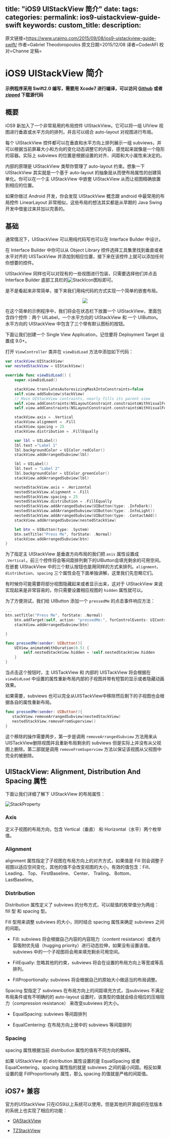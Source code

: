 title: "iOS9 UIStackView 简介"
date: 
tags:
categories: 
permalink: ios9-uistackview-guide-swift
keywords: 
custom_title: 
description: 
---
原文链接=https://www.uraimo.com/2015/09/08/ios9-uistackview-guide-swift/
作者=Gabriel Theodoropoulos
原文日期=2015/12/08
译者=CoderAFI
校对=Channe
定稿=

<!--此处开始正文-->
# iOS9 UIStackView 简介

**示例程序采用 Swift2.0 编写，需要用 Xcode7 进行编译，可以访问 [Github](https://github.com/uraimo/uistackview-sample) 或者 [zipped](https://github.com/uraimo/uistackview-sample/archive/master.zip) 下载源代码**

## 概要

iOS9 新加入了一个非常易用的布局控件 UIStackView。它可以将一组 UIView 视图进行垂直或水平方向的排列，并且可以结合 auto-layout 对视图进行布局。

每个 UIStackView 控件都可以在垂直和水平方向上排列展示一组 subviews，并可以根据当前屏幕大小和方向的变化动态调整它的内容，感觉起来就像是一个隐形的容器。实际上 subviews 的位置是根据设置的对齐、间距和大小属性来决定的。

内部的原理是 UIStackView 类帮你管理了 auto-layout 约束。想象一下 UIStackView 其实就是一个基于 auto-layout 的抽象层从而使布局属性的创建简单化。你可以在一个主 UIStackView 中嵌套 UIStackView 从而让视图精确放置到相应的位置。

如果你做过 Android 开发，你会发现 UIStackView 概念跟 android 中最常用的布局控件 LinearLayout 非常相似，这些布局的想法其实都是从早期的 Java Swing 开发中借鉴过来并加以完善的。

## 基础

通常情况下，UIStackView 可以用纯代码写也可以在 Interface Builder 中设计。

在 Interface Builder 中你可以从 Object Library 控件选择工具集里找到垂直或者水平对齐的 UISTackView 并添加到相应位置，接下来在该控件上就可以添加任何你想要的控件。

UIStackView 同样也可以对现有的一些视图进行包装，只需要选择他们并点击 Interface Builder 底部工具栏的![StackIcon](uistackview00.png)图标即可。

是不是看起来非常简单，接下来我们用纯代码的方式实现一个简单的嵌套布局。

<div style="text-align:center">
    <img src="uistackview02.gif"/>
</div>

在这个简单的示例程序中，我们将会在状态栏下放置一个 UIStackView，里面包含四个控件：两个 UILabel，一个水平方向的 UIStackView 和 一个 UIButton。水平方向的 UIStackView 中包含了三个带有默认图标的按钮。

下面让我们创建一个 Single View Application，记住要将 Deployment Target 设置成 9.0+。

打开 `ViewController` 类并在 `viewDidLoad` 方法中添加如下代码：

```swift
var stackView:UIStackView!
var nestedStackView = UIStackView()

override func viewDidLoad() {
    super.viewDidLoad()

    stackView.translatesAutoresizingMaskIntoConstraints=false
    self.view.addSubview(stackView)
    // Main UIStackView contraints, nearly fills its parent view
    self.view.addConstraints(NSLayoutConstraint.constraintsWithVisualFormat("V:|-30-[stackView]-30-|",options: NSLayoutFormatOptions.AlignAllLeading,metrics: nil, views: ["stackView":stackView]))
    self.view.addConstraints(NSLayoutConstraint.constraintsWithVisualFormat("H:|-10-[stackView]-10-|",options: NSLayoutFormatOptions.AlignAllLeading,metrics: nil, views: ["stackView":stackView]))

    stackView.axis = .Vertical
    stackView.alignment = .Fill
    stackView.spacing = 25
    stackView.distribution = .FillEqually

    var lbl = UILabel()
    lbl.text ="Label 1"
    lbl.backgroundColor = UIColor.redColor()
    stackView.addArrangedSubview(lbl)

    lbl = UILabel()
    lbl.text = "Label 2"
    lbl.backgroundColor = UIColor.greenColor()
    stackView.addArrangedSubview(lbl)

    nestedStackView.axis = .Horizontal
    nestedStackView.alignment = .Fill
    nestedStackView.spacing = 25
    nestedStackView.distribution = .FillEqually
    nestedStackView.addArrangedSubview(UIButton(type: .InfoDark))
    nestedStackView.addArrangedSubview(UIButton(type: .InfoLight))
    nestedStackView.addArrangedSubview(UIButton(type: .ContactAdd))
    stackView.addArrangedSubview(nestedStackView)

    let btn = UIButton(type: .System)
    btn.setTitle("Press Me", forState: .Normal)
    stackView.addArrangedSubview(btn)
}
```

为了指定主 UIStackView 是垂直方向布局的我们把 `axis` 属性设置成 `.Vertical`，前三个控件将会等间距排列剩下的UIButton会填充剩余的可用空间。在嵌套 UIStackView 中的三个默认按钮也是用同样的方式来排列。`alignment`、`distribution`、`spacing` 三个属性会在下面单独讲解，这里我们先忽略它们。

有时候你可能需要将部分视图隐藏起来或者显示出来，这对于 UIStackView 来说实现起来是非常容易的，你只需要设置相应视图的 `hidden` 属性就可以。

为了方便测试，我们给 UIButton 添加一个 `pressedMe` 的点击事件响应方法：

```swift
...
btn.setTitle("Press Me", forState: .Normal)
    btn.addTarget(self, action: "pressedMe:", forControlEvents: UIControlEvents.TouchUpInside)
    stackView.addArrangedSubview(btn)

}

func pressedMe(sender: UIButton!){
    UIView.animateWithDuration(0.5) {
        self.nestedStackView.hidden = !self.nestedStackView.hidden
    }
}
```

当点击这个按钮时，主 UISTackView 和 内部的 UISTackView 将会根据在 `viewDidLoad` 中设置的属性重新布局内部的子视图并带有短暂的显示或者隐藏动画效果。

如果需要，subviews 也可以完全从UISTackView中移除然后剩下的子视图也会根据各自的属性重新布局。

```swift
func pressedMe(sender: UIButton!){
   stackView.removeArrangedSubview(nestedStackView)
   nestedStackView.removeFromSuperview()
}
```

这个移除的操作需要两步，第一步是调用 `removeArrangedSubview` 方法用来从UISTackView删除视图并且重新布局剩余的 subviews 但是实际上并没有从父视图上删除。第二部就是调用 `removeFromSuperview` 方法以保证该视图从父视图中完全的被删除。

## UIStackView: Alignment, Distribution And Spacing 属性

下面让我们详细了解下  UIStackView 的布局属性：

![StackProperty](uistackview01.png)

### Axis

定义子视图的布局方向，包含 Vertical（垂直） 和 Horizontal（水平）两个枚举值。

### Alignment

alignment 属性指定了子视图在布局方向上的对齐方式，如果值是 Fill 则会调整子视图以适应空间变化，其他的值不会改变视图的大小。有效的值包含：Fill、 Leading、 Top、 FirstBaseline、 Center、 Trailing、 Bottom、 LastBaseline。

### Distribution

Distribution 属性定义了 subviews 的分布方式，可以赋值的枚举值分为两组： fill 型 和 spacing 型。

Fill 型用来调整 subviews 的大小，同时结合 spacing 属性来确定 subviews 之间的间距。

- Fill: subviews 将会根据自己内容的内容阻力（content resistance）或者内容吸附优先级（hugging priority）进行动态拉伸，如果没有设置该值，subviews 中的一个子视图将会用来填充剩余可用空间。

- FillEqually: 忽略其他的约束，subviews 将会在设置的布局方向上等宽或等高排列。

- FillProportionally: subviews 将会根据自己的原始大小做适当的布局调整。

Spacing 型指定了 subviews 在布局方向上的间距填充方式，当subviews 不满足布局条件或有不明确的的 auto-layout 设置时，该类型的值就会结合相应的压缩阻力（compression resistance） 来改变subviews 的大小。

- EqualSpacing: subviews 等间距排列

- EqualCentering: 在布局方向上居中的 subviews 等间距排列

### Spacing

spacing 属性根据当前 distribution 属性的值有不同方向的解释。

如果 UIStackView 的 distribution 属性设置的是 EqualSpacing 或者 EqualCentering，spacing 属性指的就是 subviews 之间的最小间距。相反如果设置的是 FillProportionally 属性，那么 spacing 的值就是严格的间距值。

## iOS7+ 兼容

官方的UIStackView 只在iOS9以上系统可以使用，但是其他的开源组织在低版本的系统上也实现了相应的功能：

- [OAStackView](https://github.com/oarrabi/OAStackView)

- [TZStackView](https://github.com/tomvanzummeren/TZStackView)
